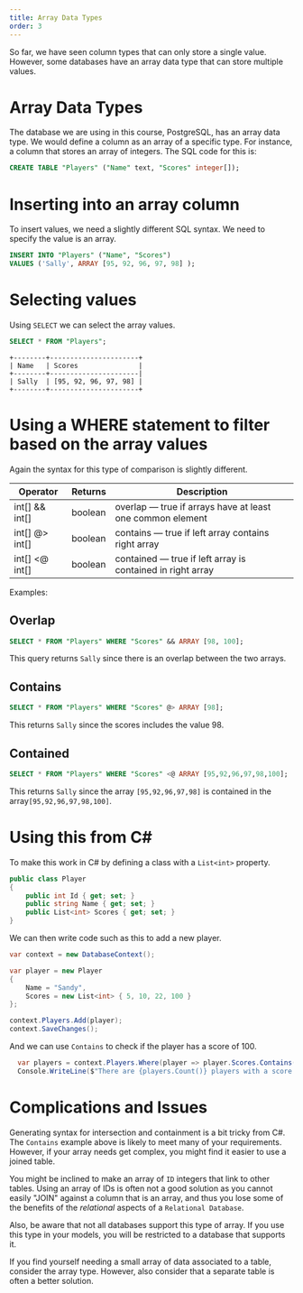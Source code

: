 ```yaml
---
title: Array Data Types
order: 3
---
```


So far, we have seen column types that can only store a single value. However,
some databases have an array data type that can store multiple values.

# Array Data Types

The database we are using in this course, PostgreSQL, has an array data type. We
would define a column as an array of a specific type. For instance, a column
that stores an array of integers. The SQL code for this is:

```sql
CREATE TABLE "Players" ("Name" text, "Scores" integer[]);
```

# Inserting into an array column

To insert values, we need a slightly different SQL syntax. We need to specify
the value is an array.

```SQL
INSERT INTO "Players" ("Name", "Scores")
VALUES ('Sally', ARRAY [95, 92, 96, 97, 98] );
```

# Selecting values

Using `SELECT` we can select the array values.

```SQL
SELECT * FROM "Players";
```

```
+--------+----------------------+
| Name   | Scores               |
+--------+----------------------|
| Sally  | [95, 92, 96, 97, 98] |
+--------+----------------------+
```

# Using a WHERE statement to filter based on the array values

Again the syntax for this type of comparison is slightly different.

| Operator       | Returns | Description                                                |
| -------------- | ------- | ---------------------------------------------------------- |
| int[] && int[] | boolean | overlap — true if arrays have at least one common element  |
| int[] @> int[] | boolean | contains — true if left array contains right array         |
| int[] <@ int[] | boolean | contained — true if left array is contained in right array |

Examples:

## Overlap

```SQL
SELECT * FROM "Players" WHERE "Scores" && ARRAY [98, 100];
```

This query returns `Sally` since there is an overlap between the two arrays.

## Contains

```SQL
SELECT * FROM "Players" WHERE "Scores" @> ARRAY [98];
```

This returns `Sally` since the scores includes the value 98.

## Contained

```SQL
SELECT * FROM "Players" WHERE "Scores" <@ ARRAY [95,92,96,97,98,100];
```

This returns `Sally` since the array `[95,92,96,97,98]` is contained in the
array`[95,92,96,97,98,100]`.

# Using this from C#

To make this work in C# by defining a class with a `List<int>` property.

```C#
public class Player
{
    public int Id { get; set; }
    public string Name { get; set; }
    public List<int> Scores { get; set; }
}
```

We can then write code such as this to add a new player.

```csharp
var context = new DatabaseContext();

var player = new Player
{
    Name = "Sandy",
    Scores = new List<int> { 5, 10, 22, 100 }
};

context.Players.Add(player);
context.SaveChanges();
```

And we can use `Contains` to check if the player has a score of 100.

```csharp
  var players = context.Players.Where(player => player.Scores.Contains(100));
  Console.WriteLine($"There are {players.Count()} players with a score of 100");
```

# Complications and Issues

Generating syntax for intersection and containment is a bit tricky from C#. The
`Contains` example above is likely to meet many of your requirements. However,
if your array needs get complex, you might find it easier to use a joined table.

You might be inclined to make an array of `ID` integers that link to other
tables. Using an array of IDs is often not a good solution as you cannot easily
"JOIN" against a column that is an array, and thus you lose some of the benefits
of the _relational_ aspects of a `Relational Database`.

Also, be aware that not all databases support this type of array. If you use
this type in your models, you will be restricted to a database that supports it.

If you find yourself needing a small array of data associated to a table,
consider the array type. However, also consider that a separate table is often a
better solution.
